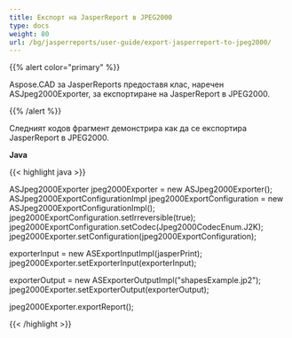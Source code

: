 ```yaml
---
title: Експорт на JasperReport в JPEG2000
type: docs
weight: 80
url: /bg/jasperreports/user-guide/export-jasperreport-to-jpeg2000/
---
```


{{% alert color="primary" %}}

Aspose.CAD за JasperReports предоставя клас, наречен ASJpeg2000Exporter, за експортиране на JasperReport в JPEG2000.

{{% /alert %}}

Следният кодов фрагмент демонстрира как да се експортира JasperReport в JPEG2000.

**Java**

{{< highlight java >}}

ASJpeg2000Exporter jpeg2000Exporter = new ASJpeg2000Exporter();
ASJpeg2000ExportConfigurationImpl jpeg2000ExportConfiguration = new ASJpeg2000ExportConfigurationImpl();
jpeg2000ExportConfiguration.setIrreversible(true);
jpeg2000ExportConfiguration.setCodec(Jpeg2000CodecEnum.J2K);
jpeg2000Exporter.setConfiguration(jpeg2000ExportConfiguration);

exporterInput = new ASExportInputImpl(jasperPrint);
jpeg2000Exporter.setExporterInput(exporterInput);

exporterOutput = new ASExporterOutputImpl("shapesExample.jp2");
jpeg2000Exporter.setExporterOutput(exporterOutput);

jpeg2000Exporter.exportReport();

{{< /highlight >}}
